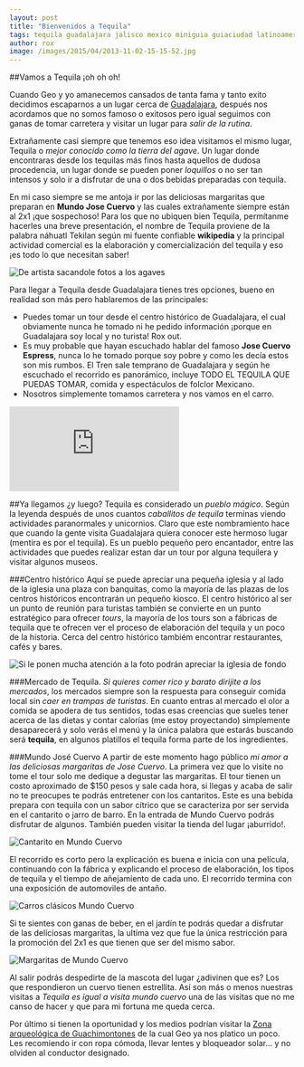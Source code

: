 ```yaml
---
layout: post
title: "Bienvenidos a Tequila"
tags: tequila guadalajara jalisco mexico miniguia guiaciudad latinoamerica
author: rox
image: /images/2015/04/2013-11-02-15-15-52.jpg
---
```

##Vamos a Tequila ¡oh oh oh!

Cuando Geo y yo amanecemos cansados de tanta fama y tanto exito decidimos escaparnos a un lugar cerca de [Guadalajara](/guadalajara-centro-historico), después nos acordamos que no somos famoso o exitosos pero igual seguimos con ganas de tomar carretera y visitar un lugar para *salir de la rutina*.

Extrañamente casi siempre que tenemos eso idea visitamos el mismo lugar, Tequila o *mejor conocido como la tierra del agave*. Un lugar donde encontraras desde los tequilas más finos hasta aquellos de dudosa procedencia, un lugar donde se pueden poner *loquillos* o no ser tan intensos y solo ir a disfrutar de una o dos bebidas preparadas con tequila.

En mi caso siempre se me antoja ir por las deliciosas margaritas que preparan en **Mundo Jose Cuervo** y las cuales extrañamente siempre están al 2x1 ¡que sospechoso! Para los que no ubiquen bien Tequila, permítanme hacerles una breve presentación, el nombre de Tequila proviene de la palabra náhuatl Tekilan según mi fuente confiable **wikipedia** y la principal actividad comercial es la elaboración y comercialización del tequila y eso ¡es todo lo que necesitan saber!

![De artista sacandole fotos a los agaves](/images/2015/04/1426411_10201895789251476_576043260_n.jpg)

Para llegar a Tequila desde Guadalajara tienes tres opciones, bueno en realidad son más pero hablaremos de las principales:

* Puedes tomar un tour desde el centro histórico de Guadalajara, el cual obviamente nunca he tomado ni he pedido información ¡porque en Guadalajara soy local y no turista! Rox out.
* Es muy probable que hayan escuchado hablar del famoso **Jose Cuervo Espress**, nunca lo he tomado porque soy pobre y como les decía estos son mis rumbos. El Tren sale temprano de Guadalajara y según he escuchado el recorrido es panorámico, incluye TODO EL TEQUILA QUE PUEDAS TOMAR, comida y espectáculos de folclor Mexicano.
* Nosotros simplemente tomamos carretera y nos vamos en el carro.

<div class="embed-responsive embed-responsive-16by9">
<iframe src="https://www.google.com/maps/embed?pb=!1m29!1m12!1m3!1d238740.1191472882!2d-103.75170155483214!3d20.778566328869417!2m3!1f0!2f0!3f0!3m2!1i1024!2i768!4f13.1!4m14!1i0!3e6!4m5!1s0x8428b1faa928f63f%3A0x25dcb2cdab10691a!2sGuadalajara+Cathedral%2C+Zona+Centro%2C+Guadalajara%2C+Jalisco%2C+Mexico!3m2!1d20.677034!2d-103.34698399999999!4m5!1s0x842614da2b81b26f%3A0x38c2cd8e73684f12!2sTequila%2C+Mexico!3m2!1d20.8819452!2d-103.83250009999999!5e0!3m2!1sen!2s!4v1428097241656" class="embed-responsive-item" frameborder="0" style="border:0"></iframe>
</div>

##Ya llegamos ¿y luego?
Tequila es considerado un *pueblo mágico*. Según la leyenda después de unos cuantos *caballitos de tequila* terminas viendo actividades paranormales y unicornios. Claro que este nombramiento hace que cuando la gente visita Guadalajara quiera conocer este hermoso lugar (mentira es por el tequila). Es un pueblo pequeño pero encantador, entre las actividades que puedes realizar estan dar un tour por alguna tequilera y visitar algunos museos. 

###Centro histórico
Aquí se puede apreciar una pequeña iglesia y al lado de la iglesia una plaza con banquitas, como la mayoría de las plazas de los centros históricos encontrarán un pequeño kiosco. El centro histórico al ser un punto de reunión para turistas también se convierte en un punto estratégico para ofrecer *tours*, la mayoría de los tours son a fábricas de tequila que te ofrecen ver el proceso de elaboración del tequila y un poco de la historia. Cerca del centro histórico tambiém encontrar restaurantes, cafés y bares.

![Si le ponen mucha atención a la foto podrán apreciar la iglesia de fondo](/images/2015/04/2013-04-14-11-19-36.jpg)

###Mercado de Tequila.
*Si quieres comer rico y barato dirijite a los mercados*, los mercados siempre son la respuesta para conseguir comida local sin *caer en trampas de turistas*. En cuanto entras al mercado el olor a comida se apodera de tus sentidos, todas esas creencias que sueles tener acerca de las dietas y contar calorías (me estoy proyectando) simplemente desaparecerá y solo verás el menú y la única palabra que estarás buscando será **tequila**, en algunos platillos el tequila forma parte de los ingredientes. 

###Mundo José Cuervo
A partir de este momento hago público *mi amor a las deliciosas margaritas de Jose Cuervo*. La primera vez que lo visite no tome el tour solo me dedique a degustar las margaritas. El tour tienen un costo aproximado de $150 pesos y sale cada hora, si llegas y acaba de salir no te preocupes te podrás entretener con los cantaritos. Este es una bebida prepara con tequila con un sabor cítrico que se caracteriza por ser servida en el cantarito o jarro de barro. En la entrada de Mundo Cuervo podrás disfrutar de algunos. También pueden visitar la tienda del lugar ¡aburrido!.

![Cantarito en Mundo Cuervo](/images/2015/04/543704_10200609730380808_1882024544_n.jpg)

El recorrido es corto pero la explicación es buena e inicia con una película, continuando con la fábrica y explicando el proceso de elaboración, los tipos de tequila y el tiempo de añejamiento de cada uno. El recorrido termina con una exposición de automoviles de antaño.

![Carros clásicos Mundo Cuervo](/images/2015/04/2013-04-14-14-04-03.jpg)

Si te sientes con ganas de beber, en el jardín te podrás quedar a disfrutar de las deliciosas margaritas, la ultima vez que fue la única  restricción para la promoción del 2x1 es que tienen que ser del mismo sabor.

![Margaritas de Mundo Cuervo](/images/2015/04/10514680_10204044338523865_8537669251492785490_n.jpg)

Al salir podrás despedirte de la mascota del lugar ¿adivinen que es? Los que respondieron un cuervo tienen estrellita. Así son más o menos nuestras visitas a *Tequila es igual a visita mundo cuervo* una de las visitas que no me canso de hacer y que para mi fortuna me queda cerca.

Por último si tienen la oportunidad y los medios podrían visitar la [Zona arqueológica de Guachimontones](/guachimontones-zona-arqueologica-de-teuchitlan/) de la cual Geo ya nos platico un poco. Les recomiendo ir con ropa cómoda, llevar lentes y bloqueador solar... y no olviden al conductor designado.